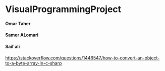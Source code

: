# VisualProgrammingProject
#### Omar Taher
#### Samer ALomari
#### Saif ali

https://stackoverflow.com/questions/1446547/how-to-convert-an-object-to-a-byte-array-in-c-sharp
